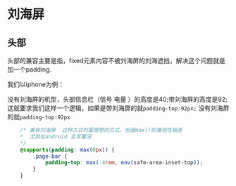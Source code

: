# 刘海屏

## 头部

头部的兼容主要是指，fixed元素内容不被刘海屏的刘海遮挡，解决这个问题就是加一个padding.

我们以iphone为例：

没有刘海屏的机型，头部信息栏（信号 电量 ）的高度是40;带刘海屏的高度是92;这就要求我们这样一个逻辑，如果是带刘海屏的就`padding-top:92px;` 没有刘海屏的就`padding-top:92px`

```css
    /* 兼容刘海屏  这种方式时最理想的方式，但是max()的兼容性极差
    *  尤其在android 全军覆没
    */
    @supports(padding: max(0px)) {
        .page-bar {
            padding-top: max(.4rem, env(safe-area-inset-top));
        }
    }
```
